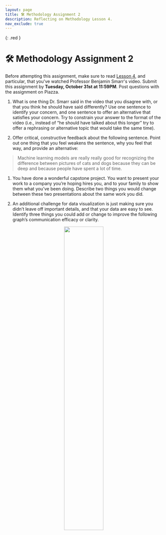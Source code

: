 ```yaml
---
layout: page
title: 🛠 Methodology Assignment 2
description: Reflecting on Methodology Lesson 4.
nav_exclude: true
---
```


{: .red }

# 🛠 Methodology Assignment 2

Before attempting this assignment, make sure to read [Lesson 4](https://dsc-capstone.org/2024-25/lessons/04/), and particular, that you've watched Professor Benjamin Smarr's video. Submit this assignment  by **Tuesday, October 31st at 11:59PM**. Post questions with the assignment on Piazza.

1. What is one thing Dr. Smarr said in the video that you disagree with, or that you think he should have said differently? Use one sentence to identify your concern, and one sentence to offer an alternative that satisfies your concern. Try to constrain your answer to the format of the video (i.e., instead of “he should have talked about this longer” try to offer a rephrasing or alternative topic that would take the same time).

1. Offer critical, constructive feedback about the following sentence. Point out one thing that you feel weakens the sentence, why you feel that way, and provide an alternative:
> Machine learning models are really really good for recognizing the difference between pictures of cats and dogs because they can be deep and because people have spent a lot of time.

1. You have done a wonderful capstone project. You want to present your work to a company you’re hoping hires you, and to your family to show them what you’ve been doing. Describe two things you would change between these two presentations about the same work you did.

1. An additional challenge for data visualization is just making sure you didn’t leave off important details, and that your data are easy to see. Identify three things you could add or change to improve the following graph’s communication efficacy or clarity.

<center><img src="https://dsc-capstone.org/2024-25/methodology/assets/m2-plot.png" width="50%"></center>
